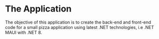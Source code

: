 # The Application

The objective of this application is to create the back-end and front-end code for a small pizza application using latest .NET technologies, i.e .NET MAUI with .NET 8.
